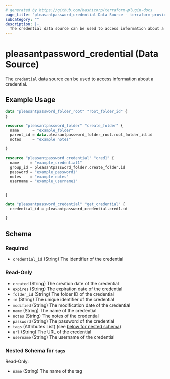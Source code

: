 ```yaml
---
# generated by https://github.com/hashicorp/terraform-plugin-docs
page_title: "pleasantpassword_credential Data Source - terraform-provider-pleasant-password-server"
subcategory: ""
description: |-
  The credential data source can be used to access information about a credential.
---
```


# pleasantpassword_credential (Data Source)

The `credential` data source can be used to access information about a credential.

## Example Usage

```terraform
data "pleasantpassword_folder_root" "root_folder_id" {
}

resource "pleasantpassword_folder" "create_folder" {
  name      = "example_folder"
  parent_id = data.pleasantpassword_folder_root.root_folder_id.id
  notes     = "example notes"

}

resource "pleasantpassword_credential" "cred1" {
  name     = "example_credential1"
  group_id = pleasantpassword_folder.create_folder.id
  password = "example_password1"
  notes    = "example notes"
  username = "example_username1"


}

data "pleasantpassword_credential" "get_credential" {
  credential_id = pleasantpassword_credential.cred1.id

}
```

<!-- schema generated by tfplugindocs -->
## Schema

### Required

- `credential_id` (String) The identifier of the credential

### Read-Only

- `created` (String) The creation date of the credential
- `expires` (String) The expiration date of the credential
- `folder_id` (String) The folder ID of the credential
- `id` (String) The unique identifier of the credential
- `modified` (String) The modification date of the credential
- `name` (String) The name of the credential
- `notes` (String) The notes of the credential
- `password` (String) The password of the credential
- `tags` (Attributes List) (see [below for nested schema](#nestedatt--tags))
- `url` (String) The URL of the credential
- `username` (String) The username of the credential

<a id="nestedatt--tags"></a>
### Nested Schema for `tags`

Read-Only:

- `name` (String) The name of the tag
